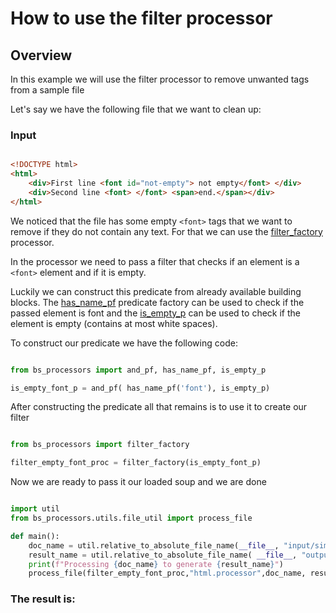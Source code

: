 # How to use the filter processor

## Overview
In this example we will use the filter processor to remove unwanted tags from a sample file

Let's say we have the following file that we want to clean up:

### Input

```html

<!DOCTYPE html>
<html>
    <div>First line <font id="not-empty"> not empty</font> </div>
    <div>Second line <font> </font> <span>end.</span></div>
</html>

```

We noticed that the file has some empty `<font>` tags that we want to remove if they do not contain any
text. For that we can use the
[filter_factory](bs-processors/bs_processors/generic_processors.html#bs_processors.generic_processors.filter_factory)
processor.

In the processor we need to pass a filter that checks if an element is a `<font>` element and if it is empty.

Luckily we can construct this predicate from already available building blocks.
The [has_name_pf](bs-processors/bs_processors/predicate.html#bs_processors.predicate.has_name_pf) predicate factory can
be used to check if the passed element is font and the
[is_empty_p](bs-processors/bs_processors/predicate.html#bs_processors.predicate.is_empty_p) can be used to check if
the element is empty (contains at most white spaces).

To construct our predicate we have the following code:

```python

from bs_processors import and_pf, has_name_pf, is_empty_p

is_empty_font_p = and_pf( has_name_pf('font'), is_empty_p)

```

After constructing the predicate all that remains is to use it to create our filter


```python

from bs_processors import filter_factory

filter_empty_font_proc = filter_factory(is_empty_font_p)

```

Now we are ready to pass it our loaded soup and we are done


```python

import util
from bs_processors.utils.file_util import process_file

def main():
    doc_name = util.relative_to_absolute_file_name(__file__, "input/simple_filter.html")
    result_name = util.relative_to_absolute_file_name( __file__, "output/simple_filter_result.html")
    print(f"Processing {doc_name} to generate {result_name}")
    process_file(filter_empty_font_proc,"html.processor",doc_name, result_name)

```

### The result is:

